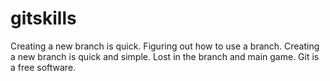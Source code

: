 # gitskills
Creating a new branch is quick.
Figuring out how to use a branch.
Creating a new branch is quick and simple.
Lost in the branch and main game.
Git is a free software.
